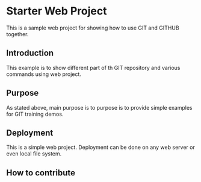 # Starter Web Project

This is a sample web project for showing how to use GIT and GITHUB together.

## Introduction

This example is to show different part of th GIT repository and various commands using web project.

## Purpose

As stated above, main purpose is to purpose is to provide simple examples for GIT training demos.

## Deployment

This is a simple web project. Deployment can be done on any web server or even local file system.

## How to contribute